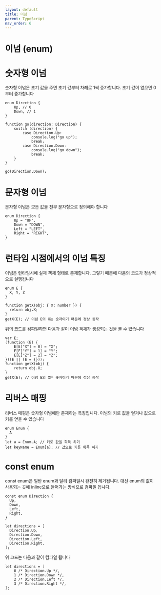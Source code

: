 ```yaml
---
layout: default
title: 이넘
parent: TypeScript
nav_order: 6
---
```



# 이넘 (enum)

# 숫자형 이넘

숫자형 이넘은 초기 값을 주면 초기 값부터 차례로 1씩 증가합니다. 초기 값이 없으면 0부터 증가합니다

```tsx
enum Direction {
    Up, // 0
    Down, // 1
}

function go(direction: Direction) {
    switch (direction) {
        case Direction.Up:
            console.log("go up");
            break;
        case Direction.Down:
            console.log("go down");
            break;
    }
}

go(Direction.Down);
```

# 문자형 이넘

문자형 이넘은 모든 값을 전부 문자형으로 정의해야 합니다

```tsx
enum Direction {
    Up = "UP",
    Down = "DOWN",
    Left = "LEFT",
    Right = "RIGHT",
}
```

# 런타임 시점에서의 이넘 특징

이넘은 런타임시에 실제 객체 형태로 존재합니다. 그렇기 때문에 다음의 코드가 정상적으로 실행됩니다

```tsx
enum E {
  X, Y, Z
}

function getX(obj: { X: number }) {
  return obj.X;
}
getX(E); // 이넘 E의 X는 숫자이기 때문에 정상 동작
```

위의 코드를 컴파일하면 다음과 같이 이넘 객체가 생성되는 것을 볼 수 있습니다

```tsx
var E;
(function (E) {
    E[E["X"] = 0] = "X";
    E[E["Y"] = 1] = "Y";
    E[E["Z"] = 2] = "Z";
})(E || (E = {}));
function getX(obj) {
    return obj.X;
}
getX(E); // 이넘 E의 X는 숫자이기 때문에 정상 동작
```

# 리버스 매핑

리버스 매핑은 숫자형 이넘에만 존재하는 특징입니다. 이넘의 키로 값을 얻거나 값으로 키를 얻을 수 있습니다

```tsx
enum Enum {
  A
}
let a = Enum.A; // 키로 값을 획득 하기
let keyName = Enum[a]; // 값으로 키를 획득 하기
```

# const enum

const enum은 일반 enum과 달리 컴파일시 완전히 제거됩니다. 대신 enum의 값이 사용되는 곳에 inline으로 들어가는 방식으로 컴파일 됩니다.

```tsx
const enum Direction {
  Up,
  Down,
  Left,
  Right,
}
 
let directions = [
  Direction.Up,
  Direction.Down,
  Direction.Left,
  Direction.Right,
];
```

위 코드는 다음과 같이 컴파일 됩니다

```tsx
let directions = [
    0 /* Direction.Up */,
    1 /* Direction.Down */,
    2 /* Direction.Left */,
    3 /* Direction.Right */,
];
```